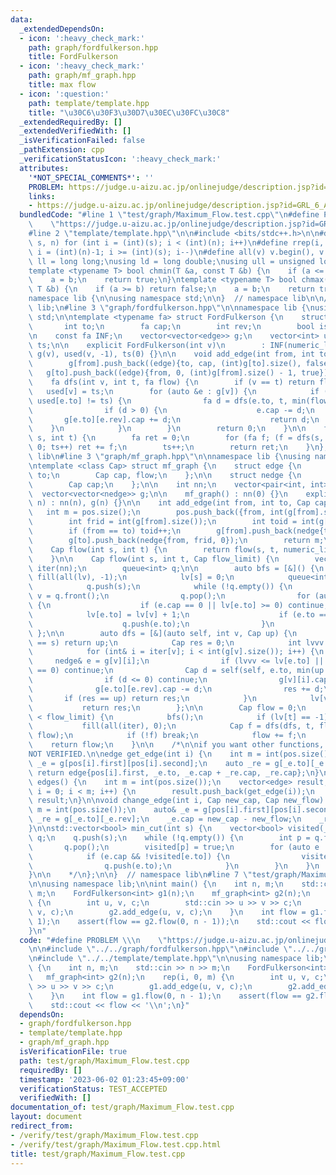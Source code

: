 ```yaml
---
data:
  _extendedDependsOn:
  - icon: ':heavy_check_mark:'
    path: graph/fordfulkerson.hpp
    title: FordFulkerson
  - icon: ':heavy_check_mark:'
    path: graph/mf_graph.hpp
    title: max flow
  - icon: ':question:'
    path: template/template.hpp
    title: "\u30C6\u30F3\u30D7\u30EC\u30FC\u30C8"
  _extendedRequiredBy: []
  _extendedVerifiedWith: []
  _isVerificationFailed: false
  _pathExtension: cpp
  _verificationStatusIcon: ':heavy_check_mark:'
  attributes:
    '*NOT_SPECIAL_COMMENTS*': ''
    PROBLEM: https://judge.u-aizu.ac.jp/onlinejudge/description.jsp?id=GRL_6_A
    links:
    - https://judge.u-aizu.ac.jp/onlinejudge/description.jsp?id=GRL_6_A
  bundledCode: "#line 1 \"test/graph/Maximum_Flow.test.cpp\"\n#define PROBLEM \\\n\
    \    \"https://judge.u-aizu.ac.jp/onlinejudge/description.jsp?id=GRL_6_A\"\n\n\
    #line 2 \"template/template.hpp\"\n\n#include <bits/stdc++.h>\n\n#define rep(i,\
    \ s, n) for (int i = (int)(s); i < (int)(n); i++)\n#define rrep(i, s, n) for (int\
    \ i = (int)(n)-1; i >= (int)(s); i--)\n#define all(v) v.begin(), v.end()\n\nusing\
    \ ll = long long;\nusing ld = long double;\nusing ull = unsigned long long;\n\n\
    template <typename T> bool chmin(T &a, const T &b) {\n    if (a <= b) return false;\n\
    \    a = b;\n    return true;\n}\ntemplate <typename T> bool chmax(T &a, const\
    \ T &b) {\n    if (a >= b) return false;\n    a = b;\n    return true;\n}\n\n\
    namespace lib {\n\nusing namespace std;\n\n}  // namespace lib\n\n// using namespace\
    \ lib;\n#line 3 \"graph/fordfulkerson.hpp\"\n\nnamespace lib {\nusing namespace\
    \ std;\n\ntemplate <typename fa> struct FordFulkerson {\n    struct edge {\n \
    \       int to;\n        fa cap;\n        int rev;\n        bool isrev;\n    };\n\
    \n    const fa INF;\n    vector<vector<edge>> g;\n    vector<int> used;\n    int\
    \ ts;\n\n    explicit FordFulkerson(int v)\n        : INF(numeric_limits<fa>::max()),\
    \ g(v), used(v, -1), ts(0) {}\n\n    void add_edge(int from, int to, fa cap) {\n\
    \        g[from].push_back((edge){to, cap, (int)g[to].size(), false});\n     \
    \   g[to].push_back((edge){from, 0, (int)g[from].size() - 1, true});\n    }\n\
    \    fa dfs(int v, int t, fa flow) {\n        if (v == t) return flow;\n     \
    \   used[v] = ts;\n        for (auto &e : g[v]) {\n            if (e.cap > 0 &&\
    \ used[e.to] != ts) {\n                fa d = dfs(e.to, t, min(flow, e.cap));\n\
    \                if (d > 0) {\n                    e.cap -= d;\n             \
    \       g[e.to][e.rev].cap += d;\n                    return d;\n            \
    \    }\n            }\n        }\n        return 0;\n    }\n\n    fa flow(int\
    \ s, int t) {\n        fa ret = 0;\n        for (fa f; (f = dfs(s, t, INF)) >\
    \ 0; ts++) ret += f;\n        ts++;\n        return ret;\n    }\n};\n\n}  // namespace\
    \ lib\n#line 3 \"graph/mf_graph.hpp\"\n\nnamespace lib {\nusing namespace std;\n\
    \ntemplate <class Cap> struct mf_graph {\n    struct edge {\n        int from,\
    \ to;\n        Cap cap, flow;\n    };\n\n    struct nedge {\n        int to, rev;\n\
    \        Cap cap;\n    };\n\n    int nn;\n    vector<pair<int, int>> pos;\n  \
    \  vector<vector<nedge>> g;\n\n    mf_graph() : nn(0) {}\n    explicit mf_graph(int\
    \ n) : nn(n), g(n) {}\n\n    int add_edge(int from, int to, Cap cap) {\n     \
    \   int m = pos.size();\n        pos.push_back({from, int(g[from].size())});\n\
    \        int frid = int(g[from].size());\n        int toid = int(g[to].size());\n\
    \        if (from == to) toid++;\n        g[from].push_back(nedge{to, toid, cap});\n\
    \        g[to].push_back(nedge{from, frid, 0});\n        return m;\n    }\n\n\
    \    Cap flow(int s, int t) {\n        return flow(s, t, numeric_limits<Cap>::max());\n\
    \    }\n\n    Cap flow(int s, int t, Cap flow_limit) {\n        vector<int> lv(nn),\
    \ iter(nn);\n        queue<int> q;\n\n        auto bfs = [&]() {\n           \
    \ fill(all(lv), -1);\n            lv[s] = 0;\n            queue<int>().swap(q);\n\
    \            q.push(s);\n            while (!q.empty()) {\n                int\
    \ v = q.front();\n                q.pop();\n                for (auto e : g[v])\
    \ {\n                    if (e.cap == 0 || lv[e.to] >= 0) continue;\n        \
    \            lv[e.to] = lv[v] + 1;\n                    if (e.to == t) return;\n\
    \                    q.push(e.to);\n                }\n            }\n       \
    \ };\n\n        auto dfs = [&](auto self, int v, Cap up) {\n            if (v\
    \ == s) return up;\n            Cap res = 0;\n            int lvvv = lv[v];\n\
    \            for (int& i = iter[v]; i < int(g[v].size()); i++) {\n           \
    \     nedge& e = g[v][i];\n                if (lvvv <= lv[e.to] || g[e.to][e.rev].cap\
    \ == 0) continue;\n                Cap d = self(self, e.to, min(up - res, g[e.to][e.rev].cap));\n\
    \                if (d <= 0) continue;\n                g[v][i].cap += d;\n  \
    \              g[e.to][e.rev].cap -= d;\n                res += d;\n         \
    \       if (res == up) return res;\n            }\n            lv[v] = nn;\n \
    \           return res;\n        };\n\n        Cap flow = 0;\n        while (flow\
    \ < flow_limit) {\n            bfs();\n            if (lv[t] == -1) break;\n \
    \           fill(all(iter), 0);\n            Cap f = dfs(dfs, t, flow_limit -\
    \ flow);\n            if (!f) break;\n            flow += f;\n        }\n    \
    \    return flow;\n    }\n\n    /*\n\nif you want other functions, take from here\n\
    NOT VERIFIED.\n\nedge get_edge(int i) {\n    int m = int(pos.size());\n    auto\
    \ _e = g[pos[i].first][pos[i].second];\n    auto _re = g[_e.to][_e.rev];\n   \
    \ return edge{pos[i].first, _e.to, _e.cap + _re.cap, _re.cap};\n}\n\nvector<edge>\
    \ edges() {\n    int m = int(pos.size());\n    vector<edge> result;\n    for (int\
    \ i = 0; i < m; i++) {\n        result.push_back(get_edge(i));\n    }\n    return\
    \ result;\n}\n\nvoid change_edge(int i, Cap new_cap, Cap new_flow) {\n    int\
    \ m = int(pos.size());\n    auto& _e = g[pos[i].first][pos[i].second];\n    auto&\
    \ _re = g[_e.to][_e.rev];\n    _e.cap = new_cap - new_flow;\n    _re.cap = new_flow;\n\
    }\n\nstd::vector<bool> min_cut(int s) {\n    vector<bool> visited(_n);\n    queue<int>\
    \ q;\n    q.push(s);\n    while (!q.empty()) {\n        int p = q.front();\n \
    \       q.pop();\n        visited[p] = true;\n        for (auto e : g[p]) {\n\
    \            if (e.cap && !visited[e.to]) {\n                visited[e.to] = true;\n\
    \                q.push(e.to);\n            }\n        }\n    }\n    return visited;\n\
    }\n\n    */\n};\n\n}  // namespace lib\n#line 7 \"test/graph/Maximum_Flow.test.cpp\"\
    \n\nusing namespace lib;\n\nint main() {\n    int n, m;\n    std::cin >> n >>\
    \ m;\n    FordFulkerson<int> g1(n);\n    mf_graph<int> g2(n);\n    rep(i, 0, m)\
    \ {\n        int u, v, c;\n        std::cin >> u >> v >> c;\n        g1.add_edge(u,\
    \ v, c);\n        g2.add_edge(u, v, c);\n    }\n    int flow = g1.flow(0, n -\
    \ 1);\n    assert(flow == g2.flow(0, n - 1));\n    std::cout << flow << '\\n';\n\
    }\n"
  code: "#define PROBLEM \\\n    \"https://judge.u-aizu.ac.jp/onlinejudge/description.jsp?id=GRL_6_A\"\
    \n\n#include \"../../graph/fordfulkerson.hpp\"\n#include \"../../graph/mf_graph.hpp\"\
    \n#include \"../../template/template.hpp\"\n\nusing namespace lib;\n\nint main()\
    \ {\n    int n, m;\n    std::cin >> n >> m;\n    FordFulkerson<int> g1(n);\n \
    \   mf_graph<int> g2(n);\n    rep(i, 0, m) {\n        int u, v, c;\n        std::cin\
    \ >> u >> v >> c;\n        g1.add_edge(u, v, c);\n        g2.add_edge(u, v, c);\n\
    \    }\n    int flow = g1.flow(0, n - 1);\n    assert(flow == g2.flow(0, n - 1));\n\
    \    std::cout << flow << '\\n';\n}"
  dependsOn:
  - graph/fordfulkerson.hpp
  - template/template.hpp
  - graph/mf_graph.hpp
  isVerificationFile: true
  path: test/graph/Maximum_Flow.test.cpp
  requiredBy: []
  timestamp: '2023-06-02 01:23:45+09:00'
  verificationStatus: TEST_ACCEPTED
  verifiedWith: []
documentation_of: test/graph/Maximum_Flow.test.cpp
layout: document
redirect_from:
- /verify/test/graph/Maximum_Flow.test.cpp
- /verify/test/graph/Maximum_Flow.test.cpp.html
title: test/graph/Maximum_Flow.test.cpp
---
```

